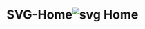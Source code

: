# SVG-Home![svg Home](https://github.com/sonule57/SVG-Home/assets/127374643/e1ae7a9e-5e8c-44ea-b877-e13da4ee7ba3)
